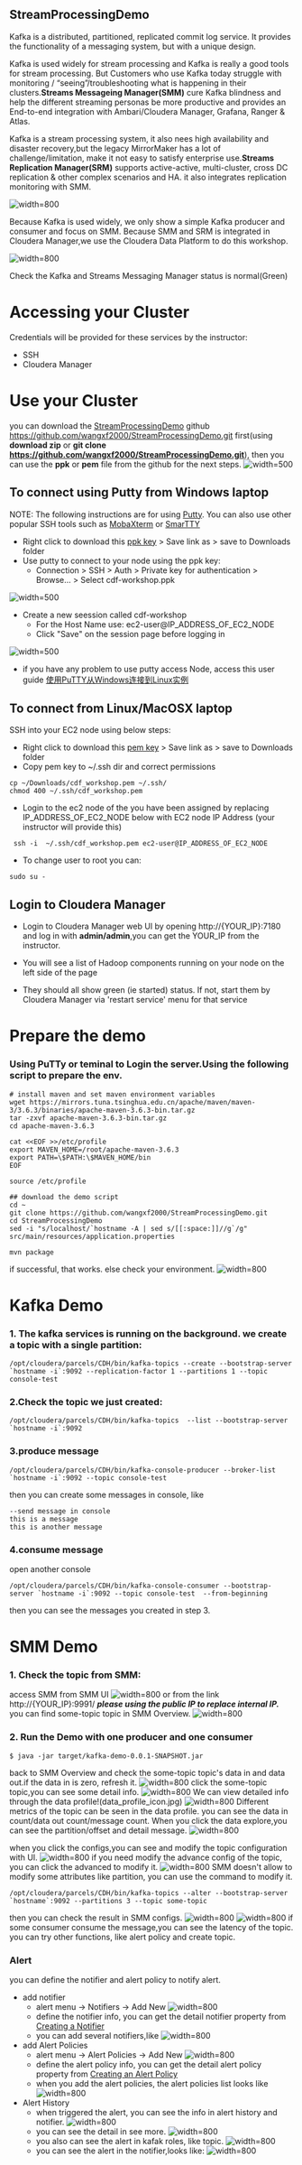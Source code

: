 ## StreamProcessingDemo

Kafka is a distributed, partitioned, replicated commit log service. It provides the functionality of a messaging system, but with a unique design. 

Kafka is used widely for stream processing and Kafka is really a good tools for stream processing. But Customers who use Kafka today struggle with monitoring / “seeing”/troubleshooting what is happening in their clusters.**Streams Messageing Manager(SMM)** cure Kafka blindness and help the  different streaming personas be more productive and provides an End-to-end integration with Ambari/Cloudera Manager, Grafana, Ranger & Atlas.

Kafka is a stream processing system, it also nees high availability and disaster recovery,but the legacy MirrorMaker has a lot of challenge/limitation, make it not easy to satisfy enterprise use.**Streams Replication Manager(SRM)** supports active-active, multi-cluster, cross DC replication & other complex scenarios and HA. it also integrates replication monitoring with SMM.


![width=800](StreamProcessing.jpg)

Because Kafka is used widely, we only show a simple Kafka producer and consumer and focus on SMM.
Because SMM and SRM is integrated in Cloudera Manager,we use the Cloudera Data Platform to do this workshop.

![width=800](ClouderaManager.jpg)

Check the Kafka and Streams Messaging Manager status is normal(Green)

# Accessing your Cluster
Credentials will be provided for these services by the instructor:
- SSH
- Cloudera Manager

# Use your Cluster
you can download the [StreamProcessingDemo](https://github.com/wangxf2000/StreamProcessingDemo.git) github https://github.com/wangxf2000/StreamProcessingDemo.git first(using **download zip** or **git clone https://github.com/wangxf2000/StreamProcessingDemo.git**), then you can use the **ppk** or **pem** file from the github for the next steps.
![width=500](download_git.png)
## To connect using Putty from Windows laptop
NOTE: The following instructions are for using [Putty](https://www.chiark.greenend.org.uk/~sgtatham/putty/latest.html). You can also use other popular SSH tools such as [MobaXterm](https://mobaxterm.mobatek.net/) or [SmarTTY](https://sysprogs.com/SmarTTY/)

- Right click to download this [ppk key](cdf_workshop.ppk) > Save link as > save to Downloads folder
- Use putty to connect to your node using the ppk key:
  - Connection > SSH > Auth > Private key for authentication > Browse... > Select cdf-workshop.ppk

![width=500](putty.png)
- Create a new seession called cdf-workshop
  - For the Host Name use: ec2-user@IP_ADDRESS_OF_EC2_NODE
  - Click "Save" on the session page before logging in

![width=500](putty-session.png)

- if you have any problem to use putty access Node, access this user guide [使用PuTTY从Windows连接到Linux实例](https://docs.aws.amazon.com/zh_cn/AWSEC2/latest/UserGuide/putty.html)

## To connect from Linux/MacOSX laptop
SSH into your EC2 node using below steps:
- Right click to download this [pem key](cdf_workshop.pem) > Save link as > save to Downloads folder
- Copy pem key to ~/.ssh dir and correct permissions
```
cp ~/Downloads/cdf_workshop.pem ~/.ssh/
chmod 400 ~/.ssh/cdf_workshop.pem
```
- Login to the ec2 node of the you have been assigned by replacing IP_ADDRESS_OF_EC2_NODE below with EC2 node IP Address (your instructor will provide this)
```
 ssh -i  ~/.ssh/cdf_workshop.pem ec2-user@IP_ADDRESS_OF_EC2_NODE
 ```
 - To change user to root you can:
 ```
 sudo su -
 ```
 
 ## Login to Cloudera Manager
- Login to Cloudera Manager web UI by opening http://{YOUR_IP}:7180 and log in with **admin/admin**,you can get the YOUR_IP from the instructor.
- You will see a list of Hadoop components running on your node on the left side of the page

- They should all show green (ie started) status. If not, start them by Cloudera Manager via 'restart service' menu for that service
 

# Prepare the demo
### Using PuTTy or teminal to Login the server.Using the following script to prepare the env.
```
# install maven and set maven environment variables
wget https://mirrors.tuna.tsinghua.edu.cn/apache/maven/maven-3/3.6.3/binaries/apache-maven-3.6.3-bin.tar.gz
tar -zxvf apache-maven-3.6.3-bin.tar.gz
cd apache-maven-3.6.3 

cat <<EOF >>/etc/profile
export MAVEN_HOME=/root/apache-maven-3.6.3
export PATH=\$PATH:\$MAVEN_HOME/bin
EOF

source /etc/profile

## download the demo script
cd ~
git clone https://github.com/wangxf2000/StreamProcessingDemo.git
cd StreamProcessingDemo
sed -i "s/localhost/`hostname -A | sed s/[[:space:]]//g`/g" src/main/resources/application.properties

mvn package
```
if successful, that works. else check your environment.
![width=800](mvn_package.jpg)

# Kafka Demo 
### 1. The kafka services is running on the background. we create a topic with a single partition:
```
/opt/cloudera/parcels/CDH/bin/kafka-topics --create --bootstrap-server `hostname -i`:9092 --replication-factor 1 --partitions 1 --topic console-test
```

### 2.Check the topic we just created:
```
/opt/cloudera/parcels/CDH/bin/kafka-topics  --list --bootstrap-server `hostname -i`:9092
```

### 3.produce message
```
/opt/cloudera/parcels/CDH/bin/kafka-console-producer --broker-list `hostname -i`:9092 --topic console-test
```
then you can create some messages in console, like 
```
--send message in console
this is a message
this is another message
```

### 4.consume message
open another console
```
/opt/cloudera/parcels/CDH/bin/kafka-console-consumer --bootstrap-server `hostname -i`:9092 --topic console-test  --from-beginning
```
then you can see the messages you created in step 3.

# SMM Demo
### 1. Check the topic from SMM:
access SMM from SMM UI
![width=800](SMM_UI_Link.jpg)
or from the link http://{YOUR_IP}:9991/ ***please using the public IP to replace internal IP.***
you can find some-topic topic in SMM Overview.
![width=800](SMM_Overview.jpg)

### 2. Run the Demo with one producer and one consumer
```
$ java -jar target/kafka-demo-0.0.1-SNAPSHOT.jar
```
back to SMM Overview and check the some-topic topic's data in and data out.if the data in is zero, refresh it.
![width=800](SMM_Overview2.jpg)
click the some-topic topic,you can see some detail info.
![width=800](some-topic.jpg)
We can view detailed info through the data profile!(data_profile_icon.jpg)
![width=800](data_profile.jpg)
Different metrics of the topic can be seen in the data profile. you can see the data in count/data out count/message count.
When you click the data explore,you can see the partition/offset and detail message.
![width=800](data_explore.jpg)

when you click the configs,you can see and modify the topic configuration with UI.
![width=800](topic_configs.jpg)
if you need modify the advance config of the topic, you can click the advanced to modify it.
![width=800](topic_configs_advanced.jpg)
SMM doesn't allow to modify some attributes like partition, you can use the command to modify it.
```
/opt/cloudera/parcels/CDH/bin/kafka-topics --alter --bootstrap-server `hostname`:9092 --partitions 3 --topic some-topic
```
then you can check the result in SMM configs.
![width=800](topic_partitions1.jpg)
![width=800](topic_partitions2.jpg)
if some consumer consume the message,you can see the latency of the topic.
you can try other functions, like alert policy and create topic.
### Alert
you can define the notifier and alert policy to notify alert.
- add notifier 
  - alert menu -> Notifiers -> Add New
  ![width=800](add_notifier.jpg)
  - define the notifier info, you can get the detail notifier property from [Creating a Notifier](https://docs.cloudera.com/csp/2.0.1/managing-alert-policies/topics/smm-creating-alert-notificaton.html)
  - you can add several notifiers,like 
   ![width=800](notifier_list.jpg)
- add Alert Policies
  - alert menu -> Alert Policies -> Add New
   ![width=800](add_alert_policy.jpg) 
  - define the alert policy info, you can get the detail alert policy property from [Creating an Alert Policy](https://docs.cloudera.com/csp/2.0.1/managing-alert-policies/topics/smm-creating-alert-policy.html)
  - when you add the alert policies, the alert policies list looks like
   ![width=800](alert_policies_list.jpg) 
- Alert History
  - when triggered the alert, you can see the info in alert history and notifier.
  ![width=800](alert_history.jpg) 
  - you can see the detail in see more.
  ![width=800](see_more.jpg) 
  - you also can see the alert in kafak roles, like topic.
  ![width=800](topic_alert.jpg) 
  - you can see the alert in the notifier,looks like:
  ![width=800](alert_email.jpg) 





